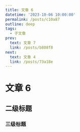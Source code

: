 ```yaml
---
title: 文章 6
datetime: '2023-10-06 10:00:00'
permalink: /posts/c10a87
outline: deep
tags:
  - 子文章
prev:
  text: 文章 7
  link: /posts/b808f8
next:
  text: 文章 4
  link: /posts/73a18e
---
```


# 文章 6

## 二级标题

### 三级标题
